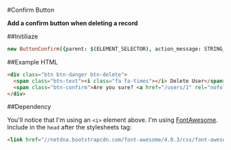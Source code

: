#Confirm Button

**Add a confirm button when deleting a record**

##Initiliaze

```coffeescript
new ButtonConfirm({parent: $(ELEMENT_SELECTOR), action_message: STRING_ACTION_MESSAGE})
```

##Example HTML

```html
<div class="btn btn-danger btn-delete">
  <span class="btn-text"><i class="fa fa-times"></i> Delete User</span>
  <span class="btn-confirm">Are you sure? <a href="/users/1" rel="nofollow" class="delete-link">Yes</a> / <a href="#" class="deny-delete">No</a></span>
</div>
```

##Dependency

You'll notice that I'm using an ```<i>``` element above. I'm using <a href="http://fontawesome.io/">FontAwesome</a>. Include in the ```head``` after the stylesheets tag:

```html
<link href="//netdna.bootstrapcdn.com/font-awesome/4.0.3/css/font-awesome.css" rel="stylesheet">
```